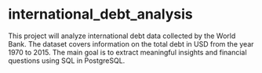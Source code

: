 # international_debt_analysis
This project will analyze international debt data collected by the World Bank. The dataset covers information on the total debt in USD from the year 1970 to 2015. The main goal is to extract meaningful insights and financial questions using SQL in PostgreSQL.  
